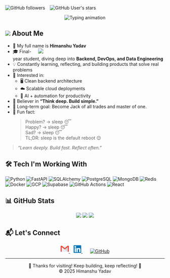 <img alt="GitHub followers" src="https://img.shields.io/github/followers/Himanshu-Yadav-0?style=social"> &nbsp;&nbsp;
<img alt="GitHub User's stars" src="https://img.shields.io/github/stars/Himanshu-Yadav-0?style=social"> &nbsp;&nbsp;


<div align="center">
  <img src="https://readme-typing-svg.herokuapp.com?font=Fira+Code&color=%23FF6F61&size=40&center=true&vCenter=true&height=60&width=700&lines=Hola!+Amigo;" alt="Typing animation" />
</div>

## <img src="https://raw.githubusercontent.com/nixin72/nixin72/master/wave.gif" width="50px"> About Me

- 🪪 My full name is **Himanshu Yadav** <img src="https://tenor.com/view/pagefire-sunglasses-take-off-sunglasses-sunglasses-under-sunglasses-funny-gif-12292439055939096458" width="400" align="right"/>
- 🎓 Final-year student, diving deep into **Backend, DevOps, and Data Engineering**
- 💡 Constantly learning, reflecting, and building products that solve real problems
- 🧩 Interested in:
  - 🖥️ Clean backend architecture  
  - ☁️ Scalable cloud deployments  
  - 🤖 AI + automation for productivity  
- 🧠 Believer in **“Think deep. Build simple.”**
- 🎯 Long-term goal: Become Jack of all trades and master of one.
- 💬 Fun fact:  
  > Problem? → sleep 😴  
  > Happy? → sleep 😴  
  > Sad? → sleep 😴  
  > TL;DR: sleep is the default reboot 😌


> _“Learn deeply. Build fast. Reflect often.”_

## 🛠️ Tech I'm Working With

![Python](https://img.shields.io/badge/python-%2314354C.svg?style=for-the-badge&logo=python&logoColor=white)
![FastAPI](https://img.shields.io/badge/fastapi-%2300C7B7.svg?style=for-the-badge&logo=fastapi&logoColor=white)
![SQLAlchemy](https://img.shields.io/badge/sqlalchemy-%23D34F4F.svg?style=for-the-badge&logo=python&logoColor=white)
![PostgreSQL](https://img.shields.io/badge/postgresql-%23316192.svg?style=for-the-badge&logo=postgresql&logoColor=white)
![MongoDB](https://img.shields.io/badge/mongodb-%234ea94b.svg?style=for-the-badge&logo=mongodb&logoColor=white)
![Redis](https://img.shields.io/badge/redis-%23DD0031.svg?style=for-the-badge&logo=redis&logoColor=white)
![Docker](https://img.shields.io/badge/docker-%230db7ed.svg?style=for-the-badge&logo=docker&logoColor=white)
![GCP](https://img.shields.io/badge/google%20cloud-%234285F4.svg?style=for-the-badge&logo=googlecloud&logoColor=white)
![Supabase](https://img.shields.io/badge/supabase-%2300e27b.svg?style=for-the-badge&logo=supabase&logoColor=white)
![GitHub Actions](https://img.shields.io/badge/github%20actions-%232671E5.svg?style=for-the-badge&logo=githubactions&logoColor=white)
![React](https://img.shields.io/badge/react-%2320232a.svg?style=for-the-badge&logo=react&logoColor=%2361DAFB)
<!-- ![TypeScript](https://img.shields.io/badge/typescript-%23007ACC.svg?style=for-the-badge&logo=typescript&logoColor=white) -->

## 📊 GitHub Stats

<div align="center">
  <img height="150em" src="https://github-readme-stats.vercel.app/api/top-langs/?username=Himanshu-Yadav-0&layout=compact&theme=radical" />
  <img height="150em" src="https://github-readme-stats.vercel.app/api?username=Himanshu-Yadav-0&show_icons=true&theme=radical" />
  <img src="https://github-readme-streak-stats.herokuapp.com/?user=Himanshu-Yadav-0&theme=radical" />
</div>

## 📬 Let's Connect

<p align="center">
  <a href="mailto:himanshuyadav.it26@gmail.com">
    <img alt="Email" width="26px" src="https://github.com/SatYu26/SatYu26/blob/master/Assets/Gmail.svg" />
  </a> &nbsp;&nbsp;
  <a href="https://www.linkedin.com/in/hiimanshuyadav/">
    <img alt="LinkedIn" width="24px" src="https://github.com/SatYu26/SatYu26/blob/master/Assets/Linkedin.svg" />
  </a> &nbsp;&nbsp;
  <!-- <a href="https://leetcode.com/himanshu_ydv/">
    <img alt="LeetCode" width="24px" src="https://github.com/SatYu26/SatYu26/blob/master/Assets/leetcode.png" /> -->
  </a> &nbsp;&nbsp;
  <a href="https://github.com/Himanshu-Yadav-0/">
    <img alt="GitHub" width="26px" src="https://upload.wikimedia.org/wikipedia/commons/9/91/Octicons-mark-github.svg" />
  </a>
</p>

---

<div align="center">
  🧠 Thanks for visiting! Keep building, keep reflecting! 🚀 <br/>
  &copy; 2025 Himanshu Yadav
</div>
